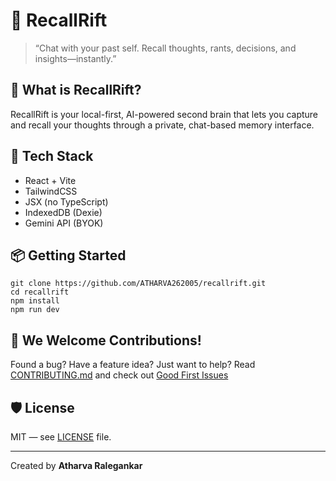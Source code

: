 # 🧠 RecallRift

> “Chat with your past self. Recall thoughts, rants, decisions, and insights—instantly.”

## 🚀 What is RecallRift?

RecallRift is your local-first, AI-powered second brain that lets you capture and recall your thoughts through a private, chat-based memory interface.

## 🔧 Tech Stack

- React + Vite
- TailwindCSS
- JSX (no TypeScript)
- IndexedDB (Dexie)
- Gemini API (BYOK)

## 📦 Getting Started

```
git clone https://github.com/ATHARVA262005/recallrift.git
cd recallrift
npm install
npm run dev
```

## 🌟 We Welcome Contributions!

Found a bug? Have a feature idea? Just want to help? Read [CONTRIBUTING.md](CONTRIBUTING.md) and check out [Good First Issues](https://github.com/ATHARVA262005/recallrift/labels/good%20first%20issue)


## 🛡 License

MIT — see [LICENSE](LICENSE) file.

---
Created by **Atharva Ralegankar**

